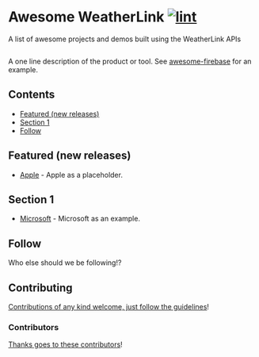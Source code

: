 <!-- title -->

<!--lint ignore no-dead-urls-->

# Awesome WeatherLink [![lint](https://img.shields.io/github/workflow/status/weatherlink/awesome-weatherlink/lint?label=lint&style=flat-square)](https://github.com/weatherlink/awesome-weatherlink/actions/workflows/lint.yaml)


<!-- subtitle -->

A list of awesome projects and demos built using the WeatherLink APIs

<!-- image -->

<a href="" target="_blank" rel="noopener noreferrer">
  <img src="" />
</a>

<!-- description -->

A one line description of the product or tool. See
[awesome-firebase](https://github.com/jthegedus/awesome-firebase) for an
example.

<!-- TOC -->

## Contents

- [Featured (new releases)](#featured-new-releases)
- [Section 1](#section-1)
- [Follow](#follow)

<!-- CONTENT -->

## Featured (new releases)

- [Apple](https://apple.com) - Apple as a placeholder.

## Section 1

- [Microsoft](https://www.microsoft.com/) - Microsoft as an example.

<!-- END CONTENT -->

## Follow

<!-- list people worth following on social sites (Twitter, LinkedIn, GitHub, YouTube etc.) -->

Who else should we be following!?

## Contributing

[Contributions of any kind welcome, just follow the guidelines](contributing.md)!

### Contributors

[Thanks goes to these contributors](https://github.com/weatherlink/awesome-weatherlink/graphs/contributors)!
